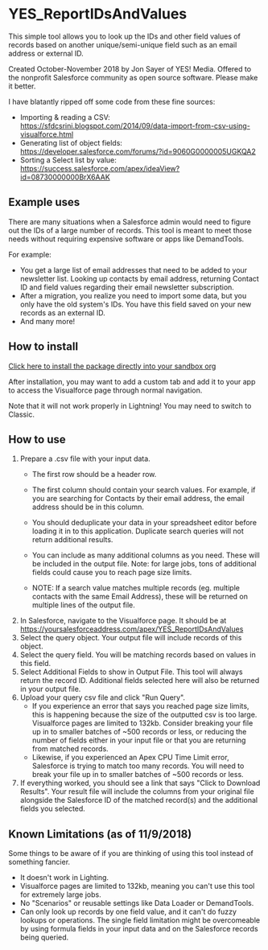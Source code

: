 # YES_ReportIDsAndValues
This simple tool allows you to look up the IDs and other field values of records based on another unique/semi-unique field such as an email address or external ID.

Created October-November 2018 by Jon Sayer of YES! Media. 
Offered to the nonprofit Salesforce community as open source software. Please make it better.

I have blatantly ripped off some code from these fine sources:
 - Importing & reading a CSV: 			https://sfdcsrini.blogspot.com/2014/09/data-import-from-csv-using-visualforce.html
 - Generating list of object fields: 	https://developer.salesforce.com/forums/?id=9060G0000005UGKQA2
 - Sorting a Select list by value: 		https://success.salesforce.com/apex/ideaView?id=08730000000BrX6AAK

## Example uses
There are many situations when a Salesforce admin would need to figure out the IDs of a large number of records. This tool is meant to meet those needs without requiring expensive software or apps like DemandTools.

For example:

- You get a large list of email addresses that need to be added to your newsletter list. Looking up contacts by email address, returning Contact ID and field values regarding their email newsletter subscription.
- After a migration, you realize you need to import some data, but you only have the old system's IDs. You have this field saved on your new records as an external ID. 
- And many more!

## How to install

[Click here to install the package directly into your sandbox org](https://test.salesforce.com/packaging/installPackage.apexp?p0=04t4D0000008xAv)

After installation, you may want to add a custom tab and add it to your app to access the Visualforce page through normal navigation.

Note that it will not work properly in Lightning! You may need to switch to Classic. 

## How to use
1. Prepare a .csv file with your input data.
   - The first row should be a header row.
   - The first column should contain your search values. For example, if you are searching for Contacts by their email address, the email address should be in this column.
   - You should deduplicate your data in your spreadsheet editor before loading it in to this application. Duplicate search queries will not return additional results.
   - You can include as many additional columns as you need. These will be included in the output file. Note: for large jobs, tons of additional fields could cause you to reach page size limits.
   
   - NOTE: If a search value matches multiple records (eg. multiple contacts with the same Email Address), these will be returned on multiple lines of the output file. 
2. In Salesforce, navigate to the Visualforce page. It should be at https://yoursalesforceaddress.com/apex/YES_ReportIDsAndValues
3. Select the query object. Your output file will include records of this object.
4. Select the query field. You will be matching records based on values in this field.
5. Select Additional Fields to show in Output File. This tool will always return the record ID. Additional fields selected here will also be returned in your output file.
6. Upload your query csv file and click "Run Query".
   - If you experience an error that says you reached page size limits, this is happening because the size of the outputted csv is too large. Visualforce pages are limited to 132kb. Consider breaking your file up in to smaller batches of ~500 records or less, or reducing the number of fields either in your input file or that you are returning from matched records. 
   - Likewise, if you experienced an Apex CPU Time Limit error, Salesforce is trying to match too many records. You will need to break your file up in to smaller batches of ~500 records or less.
7. If everything worked, you should see a link that says "Click to Download Results". Your result file will include the columns from your original file alongside the Salesforce ID of the matched record(s) and the additional fields you selected. 

## Known Limitations (as of 11/9/2018)

Some things to be aware of if you are thinking of using this tool instead of something fancier. 

- It doesn't work in Lighting.
- Visualforce pages are limited to 132kb, meaning you can't use this tool for extremely large jobs.
- No "Scenarios" or reusable settings like Data Loader or DemandTools.
- Can only look up records by one field value, and it can't do fuzzy lookups or operations. The single field limitation might be overcomeable by using formula fields in your input data and on the Salesforce records being queried.

